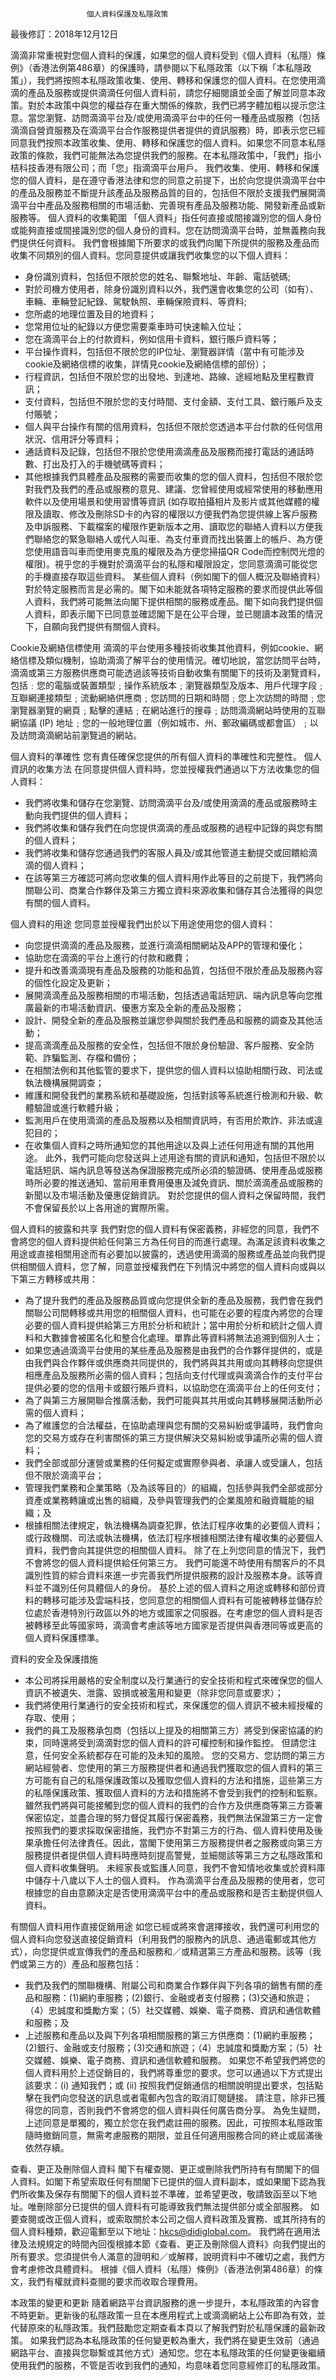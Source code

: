                      個人資料保護及私隱政策

最後修訂：2018年12月12日

滴滴非常重視對您個人資料的保護，如果您的個人資料受到《個人資料（私隱）條例》（香港法例第486章）的保護時，請參閱以下私隱政策（以下稱「本私隱政策」），我們將按照本私隱政策收集、使用、轉移和保護您的個人資料。在您使用滴滴的產品及服務或提供滴滴任何個人資料前，請您仔細閱讀並全面了解並同意本政策。對於本政策中與您的權益存在重大關係的條款，我們已將字體加粗以提示您注意。當您瀏覽、訪問滴滴平台及/或使用滴滴平台中的任何一種產品或服務（包括滴滴自營資服務及在滴滴平台合作服務提供者提供的資訊服務）時，即表示您已經同意我們按照本政策收集、使用、轉移和保護您的個人資料。如果您不同意本私隱政策的條款，我們可能無法為您提供我們的服務。在本私隱政策中，「我們」指小桔科技香港有限公司；而「您」指滴滴平台用戶。
我們收集、使用、轉移和保護您的個人資料，是在遵守香港法律和您的同意之前提下，出於向您提供滴滴平台中的產品及服務並不斷提升該產品及服務品質的目的，包括但不限於支援我們展開滴滴平台中產品及服務相關的市場活動、完善現有產品及服務功能、開發新產品或新服務等。
個人資料的收集範圍
「個人資料」指任何直接或間接識別您的個人身份或能夠直接或間接識別您的個人身份的資料。您在訪問滴滴平台時，並無義務向我們提供任何資料。
我們會根據閣下所要求的或我們向閣下所提供的服務及產品而收集不同類別的個人資料。您同意提供或讓我們收集您的以下個人資料：
- 身份識別資料，包括但不限於您的姓名、聯繫地址、年齡、電話號碼;
- 對於司機方使用者，除身份識別資料以外，我們還會收集您的公司（如有）、車輛、車輛登記紀錄、駕駛執照、車輛保險資料、等資料;
- 您所處的地理位置及目的地資料；
- 您常用位址的紀錄以方便您需要乘車時可快速輸入位址；
- 您在滴滴平台上的付款資料，例如信用卡資料，銀行賬戶資料等；
- 平台操作資料，包括但不限於您的IP位址、瀏覽器詳情（當中有可能涉及cookie及網絡信標的收集，詳情見cookie及網絡信標的部份）；
- 行程資訊，包括但不限於您的出發地、到達地、路線、途經地點及里程數資訊；
- 支付資料，包括但不限於您的支付時間、支付金額、支付工具、銀行賬戶及支付賬號；
- 個人與平台操作有關的信用資料，包括但不限於您透過本平台付款的任何信用狀況、信用評分等資料；
- 通話資料及記錄，包括但不限於您使用滴滴產品及服務而接打電話的通話時數、打出及打入的手機號碼等資料；
- 其他根據我們具體產品及服務的需要而收集的您的個人資料，包括但不限於您對我們及我們的產品或服務的意見、建議、您曾經使用或經常使用的移動應用軟件以及使用場景和使用習慣等資訊 (如存取拍攝相片及影片或其他媒體的權限及讀取、修改及刪除SD卡的內容的權限以方便我們為您提供線上客戶服務及申訴服務、下載檔案的權限作更新版本之用、讀取您的聯絡人資料以方便我們聯絡您的緊急聯絡人或代人叫車、為支付車資而找出裝置上的帳戶、為方便您使用語音叫車而使用麥克風的權限及為方便您掃描QR Code而控制閃光燈的權限)。視乎您的手機對於滴滴平台的私隱和權限設定，您同意滴滴可能從您的手機直接存取這些資料。
某些個人資料（例如閣下的個人概況及聯絡資料）對於特定服務而言是必需的。閣下如未能就各項特定服務的要求而提供此等個人資料，我們將可能無法向閣下提供相關的服務或產品。閣下如向我們提供個人資料，即表示閣下已同意並確認閣下是在公平合理，並已閱讀本政策的情況下，自願向我們提供有關個人資料。

Cookie及網絡信標使用
滴滴的平台使用多種技術收集其他資料，例如cookie、網絡信標及類似機制，協助滴滴了解平台的使用情況。確切地說，當您訪問平台時，滴滴或第三方服務供應商可能透過該等技術自動收集有關閣下的技術及瀏覽資料，包括﹕您的電腦或裝置類型﹔操作系統版本﹔瀏覽器類型及版本、用戶代理字段﹔互聯網連接類型﹔流動網絡供應商﹔您訪問的日期和時間﹔您上次訪問的時間﹔您瀏覽器瀏覽的網頁﹔點擊的連結﹔在網站進行的搜尋﹔訪問滴滴網站時使用的互聯網協議 (IP) 地址﹔您的一般地理位置（例如城市、州、郵政編碼或都會區）﹔以及訪問滴滴網站前瀏覽過的網站。

個人資料的準確性
您有責任確保您提供的所有個人資料的準確性和完整性。
個人資訊的收集方法
在同意提供個人資料時，您並授權我們通過以下方法收集您的個人資料：
- 我們將收集和儲存在您瀏覽、訪問滴滴平台及/或使用滴滴的產品或服務時主動向我們提供的個人資料；
- 我們將收集和儲存我們在向您提供滴滴的產品或服務的過程中記錄的與您有關的個人資料；
- 我們將收集和儲存您通過我們的客服人員及/或其他管道主動提交或回饋給滴滴的個人資料；
- 在該等第三方確認可將向您收集的個人資料用作此等目的之前提下，我們將向關聯公司、商業合作夥伴及第三方獨立資料來源收集和儲存其合法獲得的與您有關的個人資料。

個人資料的用途
您同意並授權我們出於以下用途使用您的個人資料：
- 向您提供滴滴的產品及服務，並進行滴滴相關網站及APP的管理和優化；
- 協助您在滴滴的平台上進行的付款和繳費；
- 提升和改善滴滴現有產品及服務的功能和品質，包括但不限於產品及服務內容的個性化設定及更新；
- 展開滴滴產品及服務相關的市場活動，包括透過電話短訊、端內訊息等向您推廣最新的市場活動資訊、優惠方案及全新的產品及服務；
- 設計、開發全新的產品及服務並讓您參與關於我們產品和服務的調查及其他活動；
- 提高滴滴產品及服務的安全性，包括但不限於身份驗證、客戶服務、安全防範、詐騙監測、存檔和備份；
- 在相關法例和其他監管的要求下，提供您的個人資料以協助相關行政、司法或執法機構展開調查；
- 維護和開發我們的業務系統和基礎設施，包括對該等系統進行檢測和升級、軟體驗證或進行軟體升級；
- 監測用戶在使用滴滴的產品及服務以及相關資訊時，有否用於欺詐、非法或違犯目的；
- 在收集個人資料之時所通知您的其他用途以及與上述任何用途有關的其他用途。
此外，我們可能向您發送與上述用途有關的資訊和通知，包括但不限於以電話短訊、端內訊息等發送為保證服務完成所必須的驗證碼、使用產品或服務時所必要的推送通知、當前用車費用優惠及減免資訊、關於滴滴產品或服務的新聞以及市場活動及優惠促銷資訊。 
對於您提供的個人資料之保留時間，我們不會保留長於以上各用途的實際所需。

個人資料的披露和共享
我們對您的個人資料有保密義務，非經您的同意，我們不會將您的個人資料提供給任何第三方為任何目的而進行處理。為滿足該資料收集之用途或直接相關用途而有必要加以披露的，透過使用滴滴的服務或產品並向我們提供相關個人資料，您了解，同意並授權我們在下列情況中將您的個人資料向或與以下第三方轉移或共用：
- 為了提升我們的產品及服務品質或向您提供全新的產品及服務，我們會在我們關聯公司間轉移或共用您的相關個人資料，也可能在必要的程度內將您的合理必要的個人資料提供給第三方用於分析和統計；當中用於分析和統計之個人資料和大數據會被匿名化和整合化處理。單靠此等資料將無法追溯到個別人士；
- 如果您通過滴滴平台使用的某些產品及服務是由我們的合作夥伴提供的，或是由我們與合作夥伴或供應商共同提供的，我們將與其共用或向其轉移向您提供相應產品及服務所必需的個人資料；包括向支付代理或與滴滴合作的支付平台提供必要的您的信用卡或銀行賬戶資料，以協助您在滴滴平台上的任何支付；
- 為了與第三方展開聯合推廣活動，我們可能與其共用或向其轉移展開活動所必需的個人資料；
- 為了維護您的合法權益，在協助處理與您有關的交易糾紛或爭議時，我們會向您的交易方或存在利害關係的第三方提供解決交易糾紛或爭議所必需的個人資料；
- 我們全部或部分運營或業務的任何擬定或實際參與者、承讓人或受讓人，包括但不限於滴滴平台；
- 管理我們業務和企業策略（及為該等目的）的組織，包括參與我們全部或部分資產或業務轉讓或出售的組織，及參與管理我們的企業風險和融資職能的組織；及
- 根據相關法律規定，執法機構為調查犯罪，依法訂程序收集的必要個人資料；或行政機關、司法或執法機構，依法訂程序根據相關法律有權收集的必要個人資料，我們會向其提供您的相關個人資料。
除了在上列您同意的情況下，我們不會將您的個人資料提供給任何第三方。
我們可能還不時使用有關客戶的不具識別性質的綜合資料來進一步完善我們所提供服務的設計及服務本身。該等資料並不識別任何具體個人的身份。
基於上述的個人資料之用途或轉移和部份資料的轉移可能涉及雲端科技，您同意您的相關個人資料有可能被轉移並儲存於位處於香港特別行政區以外的地方或國家之伺服器。在考慮您的個人資料是否被轉移至此等國家時，滴滴會考慮該等地方國家是否提供與香港同等或更高的個人資料保護標準。

資料的安全及保護措施
- 本公司將採用嚴格的安全制度以及行業通行的安全技術和程式來確保您的個人資訊不被遺失、泄露、毀損或被濫用和變更（除非您同意或要求）；
- 我們將使用行業通行的安全技術和程式，來保護您的個人資訊不被未經授權的存取、使用；
- 我們的員工及服務承包商（包括以上提及的相關第三方）將受到保密協議的約束，同時還將受到滴滴對您的個人資料的許可權控制和操作監控。
但請您注意，任何安全系統都存在可能的及未知的風險。
您的交易方、您訪問的第三方網站經營者、您使用的第三方服務提供者和通過我們獲取您的個人資料的第三方可能有自己的私隱保護政策以及獲取您個人資料的方法和措施，這些第三方的私隱保護政策、獲取個人資料的方法和措施將不會受到我們的控制和監察。雖然我們將與可能接觸到您的個人資料的我們的合作方及供應商等第三方簽署保密協定，並盡合理的努力督促其履行保密義務，我們無法保證第三方一定會按照我們的要求採取保密措施，我們亦不對第三方的行為、個人資料使用及後果承擔任何法律責任。因此，當閣下使用第三方服務提供者之服務或向第三方服務提供者提供個人資料時應時刻提高警覺，並細閱該等第三方之私隱政策和個人資料收集聲明。
未經家長或監護人同意，我們不會知情地收集或於資料庫中儲存十八歲以下人士的個人資料。
作為滴滴平台產品及服務的使用者，您可根據您的自由意願決定是否使用滴滴平台中的產品或服務和是否主動提供個人資料。

有關個人資料用作直接促銷用途
如您已經或將來會選擇接收，我們還可利用您的個人資料向您發送直接促銷資料（利用我們的服務內的訊息、通過電郵或其他方式），向您提供或宣傳我們的產品和服務和／或精選第三方產品和服務。該等（我們或第三方的）產品和服務包括：
- 我們及我們的關聯機構、附屬公司和商業合作夥伴與下列各項的銷售有關的產品和服務：(1)網約車服務；(2)銀行、金融或者支付服務；(3)交通和旅遊；（4）忠誠度和獎勵方案；（5）社交媒體、娛樂、電子商務、資訊和通信軟體和服務；及
- 上述服務和產品以及與下列各項相關服務的第三方供應商：(1)網約車服務；(2)銀行、金融或支付服務；(3)交通和旅遊；（4）忠誠度和獎勵方案；（5）社交媒體、娛樂、電子商務、資訊和通信軟體和服務。
如果您不希望我們將您的個人資料用於上述促銷目的，我們將尊重您的要求。您可以通過以下方式提出該要求：(i) 通知我們；或 (ii) 按照我們促銷通信的相關說明提出要求，包括點擊在我們向您發送的訊息或者電郵內包含的取消訂閱鏈接。
請注意，除非已獲得您的同意，否則我們不會將您的個人資料與任何廣告商分享。
為免生疑問，上述同意是單獨的，獨立於您在我們處註冊的服務。因此，可按照本私隱政策隨時撤銷同意，無需考慮服務的期限，並且任何適用服務合同的終止或屆滿後依然存續。

查看、更正及刪除個人資料
閣下有權查閱、更正或刪除我們所持有有關閣下的個人資料。如閣下希望索取任何有關閣下已提供的個人資料副本，或如果閣下認為我們所收集及保存有關閣下的個人資料並不準確，並希望更改，敬請致函至以下地址。唯刪除部分已提供的個人資料有可能導致我們無法提供部分或全部服務。
如要查閱或改正個人資料，或索取關於本公司之個人資料政策及實務、或其所持有的個人資料種類，歡迎電郵至以下地址：hkcs@didiglobal.com。
我們將在適用法律及法規規定的時間內回復根據本節《查看、更正及刪除個人資料》向我們提出的所有要求。您須提供令人滿意的證明和／或解釋，說明資料中不確切之處，我們方會考慮修改具體資料。
根據《個人資料（私隱）條例》（香港法例第486章）的條文，我們有權就資料查閱的要求而收取合理費用。

本政策的變更和更新
隨着網路平台資訊服務的進一步提升，本私隱政策的內容會不時更新。更新後的私隱政策一旦在本應用程式上或滴滴網站上公布即為有效，並代替原來的私隱政策。我們鼓勵您定期查看本頁以了解我們對於私隱保護的最新政策。
如果我們認為本私隱政策的任何變更較為重大，我們將在變更生效前（通過網路平台、直接與您聯繫或其他方式）通知您。您在本私隱政策的任何變更後繼續使用我們的服務，不管是否收到我們的通知，均意味着您同意經修訂的私隱政策。
